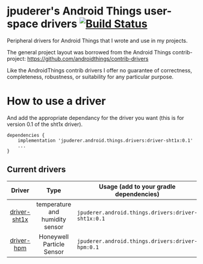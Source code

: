 jpuderer's Android Things user-space drivers [![Build Status](https://travis-ci.org/jpuderer/jpuderer-things-drivers.svg?branch=master)](https://travis-ci.org/jpuderer/jpuderer-things-drivers) 
=================================

Peripheral drivers for Android Things that I wrote and use in
my projects.

The general project layout was borrowed from the Android Things
contrib-project:
https://github.com/androidthings/contrib-drivers

Like the AndroidThings contrib drivers I offer no guarantee of 
correctness, completeness, robustness, or suitability for any particular
purpose.

How to use a driver
===================

And add the appropriate dependancy for the driver you want (this is for 
version 0.1 of the sht1x driver).

```
dependencies {
    implementation 'jpuderer.android.things.drivers:driver-sht1x:0.1'
    ...
}
```

Current drivers
----------------

<!-- DRIVER_LIST_START -->
Driver | Type | Usage (add to your gradle dependencies) | Note
:---:|:---:| --- | ---
[driver-sht1x](sht1x) | temperature and humidity sensor | `jpuderer.android.things.drivers:driver-sht1x:0.1` | [sample](https://github.com/jpuderer/jpuderer-things-drivers/tree/master/example) [changelog](sht1x/CHANGELOG.md)
[driver-hpm](hpm) | Honeywell Particle Sensor | `jpuderer.android.things.drivers:driver-hpm:0.1` | [sample](https://github.com/jpuderer/jpuderer-things-drivers/tree/master/example) [changelog](hpm/CHANGELOG.md)
<!-- DRIVER_LIST_END -->


